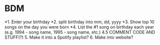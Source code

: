 # BDM


*1. Enter your birthday
*2. split birthday into mm, dd, yyyy
*3. Show top 10 songs on the day you were born
*4. List the #1 song on birthday each year (e.g. 1994 - song name, 1995 - song name, etc.)
4.5 COMMENT CODE AND STUFF(?)
5. Make it into a Spotify playlist?
6. Make into website?

